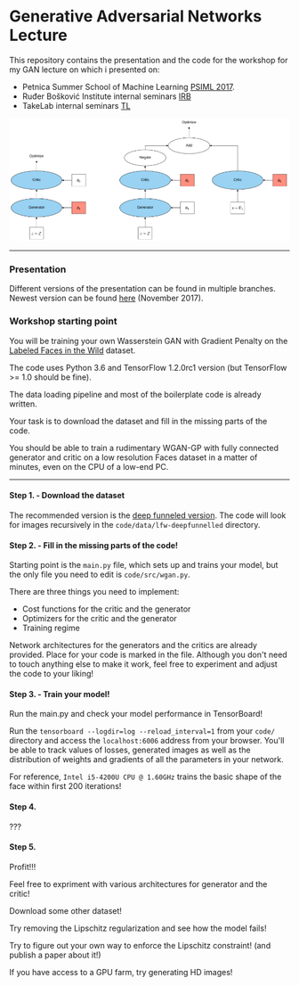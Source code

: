 # Generative Adversarial Networks Lecture

This repository contains the presentation and the code for the workshop for my GAN lecture on which i presented on:
* Petnica Summer School of Machine Learning [PSIML 2017](http://psiml.petnica.rs/).
* Ruđer Bošković Institute internal seminars [IRB](http://www.irb.hr/)
* TakeLab internal seminars [TL](http://takelab.fer.hr/)

![](assets/gan_training_regime.png)

---

### Presentation

Different versions of the presentation can be found in multiple branches. Newest version can be found [here](https://github.com/bgavran/GAN_Lecture_Materials/blob/irb_seminar/presentation/presentation.pdf) (November 2017).

### Workshop starting point

You will be training your own Wasserstein GAN with Gradient Penalty on the [Labeled Faces in the Wild](http://vis-www.cs.umass.edu/lfw/) dataset.

The code uses Python 3.6 and TensorFlow 1.2.0rc1 version (but TensorFlow >= 1.0 should be fine).

The data loading pipeline and most of the boilerplate code is already written.

Your task is to download the dataset and fill in the missing parts of the code.

You should be able to train a rudimentary WGAN-GP with fully connected generator and critic on a low resolution Faces dataset in a matter of minutes, even on the CPU of a low-end PC.


---

#### Step 1. - Download the dataset
The recommended version is the [deep funneled version](http://vis-www.cs.umass.edu/lfw/lfw-deepfunneled.tgz). 
The code will look for images recursively in the `code/data/lfw-deepfunnelled` directory.

#### Step 2. - Fill in the missing parts of the code!

Starting point is the `main.py` file, which sets up and trains your model, but the only file you need to edit is `code/src/wgan.py`.

There are three things you need to implement: 
* Cost functions for the critic and the generator
* Optimizers for the critic and the generator
* Training regime

Network architectures for the generators and the critics are already provided. 
Place for your code is marked in the file. 
Although you don't need to touch anything else to make it work, feel free to experiment and adjust the code to your liking!

#### Step 3. - Train your model!

Run the main.py and check your model performance in TensorBoard!

Run the `tensorboard --logdir=log --reload_interval=1` from your `code/` directory and access the `localhost:6006` address from your browser.
You'll be able to track values of losses, generated images as well as the distribution of weights and gradients of all the parameters in your network.

For reference, `Intel i5-4200U CPU @ 1.60GHz` trains the basic shape of the face within first 200 iterations!

#### Step 4.
???

#### Step 5.
Profit!!!

Feel free to expriment with various architectures for generator and the critic! 

Download some other dataset! 

Try removing the Lipschitz regularization and see how the model fails!

Try to figure out your own way to enforce the Lipschitz constraint! (and publish a paper about it!)

If you have access to a GPU farm, try generating HD images! 
